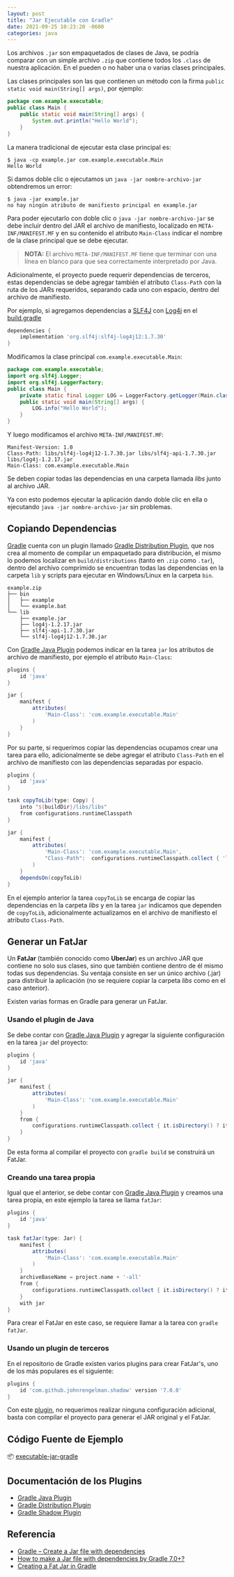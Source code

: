 ```yaml
---
layout: post
title: "Jar Ejecutable con Gradle"
date: 2021-09-25 10:23:20 -0600
categories: java
---
```


Los archivos `.jar` son empaquetados de clases de Java, se podría comparar con un simple archivo `.zip` que contiene todos los `.class` de nuestra aplicación. En el pueden o no haber una o varias clases principales.

Las clases principales son las que contienen un método con la firma `public static void main(String[] args)`, por ejemplo:

```java
package com.example.executable;
public class Main {
    public static void main(String[] args) {
        System.out.println("Hello World");
    }
}
```

La manera tradicional de ejecutar esta clase principal es:

```shell
$ java -cp example.jar com.example.executable.Main
Hello World
```

Si damos doble clic o ejecutamos un `java -jar nombre-archivo-jar` obtendremos un error:

```shell
$ java -jar example.jar
no hay ningún atributo de manifiesto principal en example.jar
```

Para poder ejecutarlo con doble clic o `java -jar nombre-archivo-jar` se debe incluir dentro del JAR el archivo de manifiesto, localizado en `META-INF/MANIFEST.MF` y en su contenido el atributo `Main-Class` indicar el nombre de la clase principal que se debe ejecutar.

> **NOTA:** El archivo `META-INF/MANIFEST.MF` tiene que terminar con una línea en blanco para que sea correctamente interpretado por Java.

Adicionalmente, el proyecto puede requerir dependencias de terceros, estas dependencias se debe agregar también el atributo `Class-Path` con la ruta de los JARs requeridos, separando cada uno con espacio, dentro del archivo de manifiesto.

Por ejemplo, si agregamos dependencias a [SLF4J](http://www.slf4j.org/) con [Log4j](http://logging.apache.org/log4j/1.2/) en el [build.gradle](https://github.com/barrantesgerman/executable-jar-gradle/blob/main/example/build.gradle)

```gradle
dependencies {
    implementation 'org.slf4j:slf4j-log4j12:1.7.30'
}
```

Modificamos la clase principal `com.example.executable.Main`:

```java
package com.example.executable;
import org.slf4j.Logger;
import org.slf4j.LoggerFactory;
public class Main {
    private static final Logger LOG = LoggerFactory.getLogger(Main.class);
    public static void main(String[] args) {
        LOG.info("Hello World");
    }
}
```

Y luego modificamos el archivo `META-INF/MANIFEST.MF`:

```properties
Manifest-Version: 1.0
Class-Path: libs/slf4j-log4j12-1.7.30.jar libs/slf4j-api-1.7.30.jar libs/log4j-1.2.17.jar
Main-Class: com.example.executable.Main

```

Se deben copiar todas las dependencias en una carpeta llamada *libs* junto al archivo JAR.

Ya con esto podemos ejecutar la aplicación dando doble clic en ella o ejecutando  `java -jar nombre-archivo-jar` sin problemas.

## Copiando Dependencias

[Gradle](https://gradle.org/) cuenta con un plugin llamado [Gradle Distribution Plugin](https://docs.gradle.org/current/userguide/distribution_plugin.html), que nos crea al momento de compilar un empaquetado para distribución, el mismo lo podemos localizar en `build/distributions` (tanto en `.zip` como `.tar`), dentro del archivo comprimido se encuentran todas las dependencias en la carpeta `lib` y scripts para ejecutar en Windows/Linux en la carpeta `bin`.

```
example.zip
├── bin
│   ├── example
│   └── example.bat
└── lib
    ├── example.jar
    ├── log4j-1.2.17.jar
    ├── slf4j-api-1.7.30.jar
    └── slf4j-log4j12-1.7.30.jar
```

Con [Gradle Java Plugin](https://docs.gradle.org/7.2/userguide/java_plugin.html) podemos indicar en la tarea `jar` los atributos de archivo de manifiesto, por ejemplo el atributo `Main-Class`:

```gradle
plugins {
    id 'java'
}

jar {
    manifest {
        attributes(
            'Main-Class': 'com.example.executable.Main'
        )
    }
}
```

Por su parte, si requerimos copiar las dependencias ocupamos crear una tarea para ello, adicionalmente se debe agregar el atributo `Class-Path` en el archivo de manifiesto con las dependencias separadas por espacio.

```gradle
plugins {
    id 'java'
}

task copyToLib(type: Copy) {
    into "${buildDir}/libs/libs"
    from configurations.runtimeClasspath
}

jar {
    manifest {
        attributes(
            'Main-Class': 'com.example.executable.Main',
            "Class-Path":  configurations.runtimeClasspath.collect { 'libs/' + it.name }.join(' ') 
        )
    }
    dependsOn(copyToLib)
}
```

En el ejemplo anterior la tarea `copyToLib` se encarga de copiar las dependencias en la carpeta *libs* y en la tarea `jar` indicamos que dependen de `copyToLib`, adicionalmente actualizamos en el archivo de manifiesto el atributo `Class-Path`.

## Generar un FatJar

Un **FatJar** (también conocido como **UberJar**) es un archivo JAR que contiene no solo sus clases, sino que también contiene dentro de él mismo todas sus dependencias. Su ventaja consiste en ser un único archivo (.jar) para distribuir la aplicación (no se requiere copiar la carpeta *libs* como en el caso anterior).

Existen varias formas en Gradle para generar un FatJar.

### Usando el plugin de Java

Se debe contar con [Gradle Java Plugin](https://docs.gradle.org/7.2/userguide/java_plugin.html) y agregar la siguiente configuración en la tarea `jar` del proyecto:

```gradle
plugins {
    id 'java'
}

jar {
    manifest {
        attributes(
            'Main-Class': 'com.example.executable.Main'
        )
    }
    from {
        configurations.runtimeClasspath.collect { it.isDirectory() ? it : zipTree(it) }
    }
}
```

De esta forma al compilar el proyecto con `gradle build` se construirá un FatJar.

### Creando una tarea propia

Igual que el anterior, se debe contar con [Gradle Java Plugin](https://docs.gradle.org/7.2/userguide/java_plugin.html) y creamos una tarea propia, en este ejemplo la tarea se llama `fatJar`:

```gradle
plugins {
    id 'java'
}

task fatJar(type: Jar) {
    manifest {
        attributes(
            'Main-Class': 'com.example.executable.Main'
        )
    }
    archiveBaseName = project.name + '-all'
    from {
        configurations.runtimeClasspath.collect { it.isDirectory() ? it : zipTree(it) }
    }
    with jar
}
```

Para crear el FatJar en este caso, se requiere llamar a la tarea con `gradle fatJar`.

### Usando un plugin de terceros

En el repositorio de Gradle existen varios plugins para crear FatJar's, uno de los más populares es el siguiente:

```gradle
plugins {
    id 'com.github.johnrengelman.shadow' version '7.0.0'
}
```

Con este [plugin](https://plugins.gradle.org/plugin/com.github.johnrengelman.shadow), no requerimos realizar ninguna configuración adicional, basta con compilar el proyecto para generar el JAR original y el FatJar.

## Código Fuente de Ejemplo

📦 [executable-jar-gradle](https://github.com/barrantesgerman/executable-jar-gradle)

## Documentación de los Plugins

* [Gradle Java Plugin](https://docs.gradle.org/7.2/userguide/java_plugin.html)
* [Gradle Distribution Plugin](https://docs.gradle.org/7.2/userguide/distribution_plugin.html)
* [Gradle Shadow Plugin](https://imperceptiblethoughts.com/shadow/)

## Referencia

* [Gradle – Create a Jar file with dependencies](https://mkyong.com/gradle/gradle-create-a-jar-file-with-dependencies/)
* [How to make a Jar file with dependencies by Gradle 7.0+?](https://stackoverflow.com/questions/59367435/how-to-make-a-jar-file-with-dependencies-by-gradle-7-0)
* [Creating a Fat Jar in Gradle](https://www.baeldung.com/gradle-fat-jar)
